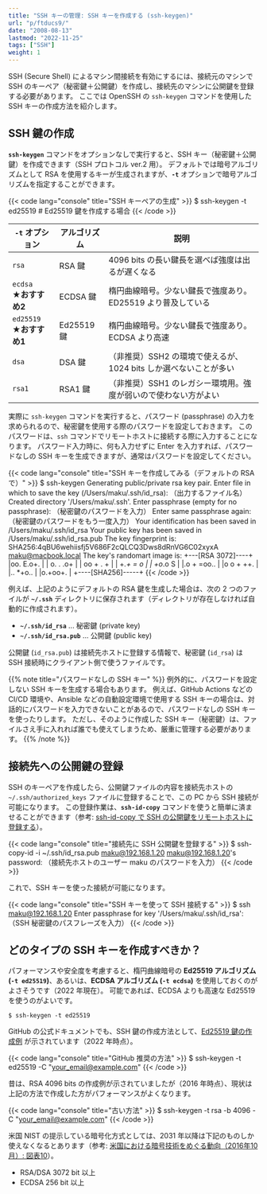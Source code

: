 ```yaml
---
title: "SSH キーの管理: SSH キーを作成する (ssh-keygen)"
url: "p/ftducs9/"
date: "2008-08-13"
lastmod: "2022-11-25"
tags: ["SSH"]
weight: 1
---
```


SSH (Secure Shell) によるマシン間接続を有効にするには、接続元のマシンで SSH のキーペア（秘密鍵＋公開鍵）を作成し、接続先のマシンに公開鍵を登録する必要があります。
ここでは OpenSSH の `ssh-keygen` コマンドを使用した SSH キーの作成方法を紹介します。

SSH 鍵の作成
----

__`ssh-keygen`__ コマンドをオプションなしで実行すると、SSH キー（秘密鍵＋公開鍵）を作成できます（SSH プロトコル ver.2 用）。
デフォルトでは暗号アルゴリズムとして RSA を使用するキーが生成されますが、__`-t`__ オプションで暗号アルゴリズムを指定することができます。

{{< code lang="console" title="SSH キーペアの生成" >}}
$ ssh-keygen -t ed25519  # Ed25519 鍵を作成する場合
{{< /code >}}

| `-t` オプション | アルゴリズム | 説明 |
| ---- | ---- | ---- |
| `rsa` | RSA 鍵 | 4096 bits の長い鍵長を選べば強度は出るが遅くなる |
| `ecdsa`<br>__★おすすめ2__ | ECDSA 鍵 | 楕円曲線暗号。少ない鍵長で強度あり。ED25519 より普及している |
| `ed25519`<br>__★おすすめ1__ | Ed25519 鍵 | 楕円曲線暗号。少ない鍵長で強度あり。ECDSA より高速 |
| `dsa` | DSA 鍵 | （非推奨）SSH2 の環境で使えるが、1024 bits しか選べないことが多い |
| `rsa1` | RSA1 鍵 | （非推奨）SSH1 のレガシー環境用。強度が弱いので使わない方がよい |


実際に `ssh-keygen` コマンドを実行すると、パスワード (passphrase) の入力を求められるので、秘密鍵を使用する際のパスワードを設定しておきます。
このパスワードは、`ssh` コマンドでリモートホストに接続する際に入力することになります。
パスワード入力時に、何も入力せずに <key>Enter</key> を入力すれば、パスワードなしの SSH キーを生成できますが、通常はパスワードを設定してください。

{{< code lang="console" title="SSH キーを作成してみる（デフォルトの RSA で）" >}}
$ ssh-keygen
Generating public/private rsa key pair.
Enter file in which to save the key (/Users/maku/.ssh/id_rsa): （出力するファイル名）
Created directory '/Users/maku/.ssh'.
Enter passphrase (empty for no passphrase): （秘密鍵のパスワードを入力）
Enter same passphrase again: （秘密鍵のパスワードをもう一度入力）
Your identification has been saved in /Users/maku/.ssh/id_rsa
Your public key has been saved in /Users/maku/.ssh/id_rsa.pub
The key fingerprint is:
SHA256:4qBU6wehiisfj5V686F2cQLCQ3Dws8dRnVG6C02xyxA maku@macbook.local
The key's randomart image is:
+---[RSA 3072]----+
|oo.   E.o+.      |
| o.  . .o+       |
| oo + . +        |
|  +*.+ = o       |
|  +o*.o S        |
|.o + =oo..       |
|o o + ++.        |
|.. *+o..         |
|o.+oo+.          |
+----[SHA256]-----+
{{< /code >}}

例えば、上記のようにデフォルトの RSA 鍵を生成した場合は、次の 2 つのファイルが __`~/.ssh`__ ディレクトリに保存されます（ディレクトリが存在しなければ自動的に作成されます）。

- __`~/.ssh/id_rsa`__ ... 秘密鍵 (private key)
- __`~/.ssh/id_rsa.pub`__ ... 公開鍵 (public key)

公開鍵 (`id_rsa.pub`) は接続先ホストに登録する情報で、秘密鍵 (`id_rsa`) は SSH 接続時にクライアント側で使うファイルです。

{{% note title="パスワードなしの SSH キー" %}}
例外的に、パスワードを設定しない SSH キーを生成する場合もあります。
例えば、GitHub Actions などの CI/CD 環境や、Ansible などの自動設定環境で使用する SSH キーの場合は、対話的にパスワードを入力できないことがあるので、パスワードなしの SSH キーを使ったりします。
ただし、そのように作成した SSH キー（秘密鍵）は、ファイルさえ手に入れれば誰でも使えてしまうため、厳重に管理する必要があります。
{{% /note %}}


接続先への公開鍵の登録
----

SSH のキーペアを作成したら、公開鍵ファイルの内容を接続先ホストの `~/.ssh/authorized_keys` ファイルに登録することで、この PC から SSH 接続が可能になります。
この登録作業は、__`ssh-id-copy`__ コマンドを使うと簡単に済ませることができます（参考: [ssh-id-copy で SSH の公開鍵をリモートホストに登録する](/p/2mzbmw8/)）。

{{< code lang="console" title="接続先に SSH 公開鍵を登録する" >}}
$ ssh-copy-id -i ~/.ssh/id_rsa.pub maku@192.168.1.20
maku@192.168.1.20's password: （接続先ホストのユーザー maku のパスワードを入力）
{{< /code >}}

これで、SSH キーを使った接続が可能になります。

{{< code lang="console" title="SSH キーを使って SSH 接続する" >}}
$ ssh maku@192.168.1.20
Enter passphrase for key '/Users/maku/.ssh/id_rsa': （SSH 秘密鍵のパスフレーズを入力）
{{< /code >}}


どのタイプの SSH キーを作成すべきか？
----

パフォーマンスや安全度を考慮すると、楕円曲線暗号の __Ed25519 アルゴリズム (`-t ed25519`)__、あるいは、__ECDSA アルゴリズム (`-t ecdsa`)__ を使用しておくのがよさそうです（2022 年現在）。
可能であれば、ECDSA よりも高速な Ed25519 を使うのがよいです。

```console
$ ssh-keygen -t ed25519
```

GitHub の公式ドキュメントでも、SSH 鍵の作成方法として、[Ed25519 鍵の作成例](https://docs.github.com/ja/authentication/connecting-to-github-with-ssh/generating-a-new-ssh-key-and-adding-it-to-the-ssh-agent) が示されています（2022 年時点）。

{{< code lang="console" title="GitHub 推奨の方法" >}}
$ ssh-keygen -t ed25519 -C "your_email@example.com"
{{< /code >}}

昔は、RSA 4096 bits の作成例が示されていましたが（2016 年時点）、現状は上記の方法で作成した方がパフォーマンスがよくなります。

{{< code lang="console" title="古い方法" >}}
$ ssh-keygen -t rsa -b 4096 -C "your_email@example.com"
{{< /code >}}

米国 NIST の提示している暗号化方式としては、2031 年以降は下記のものしか使えなくなるとあります（参考: [米国における暗号技術をめぐる動向（2016年10月）: 図表10](https://www.ipa.go.jp/files/000055177.pdf)）。

- RSA/DSA 3072 bit 以上
- ECDSA 256 bit 以上

